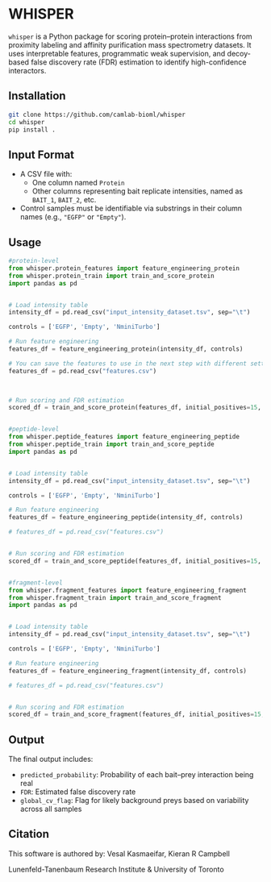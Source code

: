 # WHISPER

`whisper` is a Python package for scoring protein–protein interactions from proximity labeling and affinity purification mass spectrometry datasets. It uses interpretable features, programmatic weak supervision, and decoy-based false discovery rate (FDR) estimation to identify high-confidence interactors. 

## Installation

```bash
git clone https://github.com/camlab-bioml/whisper
cd whisper
pip install .
```

## Input Format

- A CSV file with:
  - One column named `Protein`
  - Other columns representing bait replicate intensities, named as `BAIT_1`, `BAIT_2`, etc.
- Control samples must be identifiable via substrings in their column names (e.g., `"EGFP"` or `"Empty"`).

## Usage

```python
#protein-level
from whisper.protein_features import feature_engineering_protein
from whisper.protein_train import train_and_score_protein
import pandas as pd


# Load intensity table
intensity_df = pd.read_csv("input_intensity_dataset.tsv", sep="\t")

controls = ['EGFP', 'Empty', 'NminiTurbo']

# Run feature engineering
features_df = feature_engineering_protein(intensity_df, controls)

# You can save the features to use in the next step with different settings without generating them again.
features_df = pd.read_csv("features.csv")
 


# Run scoring and FDR estimation
scored_df = train_and_score_protein(features_df, initial_positives=15, initial_negatives=200)


#peptide-level
from whisper.peptide_features import feature_engineering_peptide
from whisper.peptide_train import train_and_score_peptide
import pandas as pd


# Load intensity table
intensity_df = pd.read_csv("input_intensity_dataset.tsv", sep="\t")

controls = ['EGFP', 'Empty', 'NminiTurbo']

# Run feature engineering
features_df = feature_engineering_peptide(intensity_df, controls)

# features_df = pd.read_csv("features.csv")


# Run scoring and FDR estimation
scored_df = train_and_score_peptide(features_df, initial_positives=15, initial_negatives=200)


#fragment-level
from whisper.fragment_features import feature_engineering_fragment
from whisper.fragment_train import train_and_score_fragment
import pandas as pd


# Load intensity table
intensity_df = pd.read_csv("input_intensity_dataset.tsv", sep="\t")

controls = ['EGFP', 'Empty', 'NminiTurbo']

# Run feature engineering
features_df = feature_engineering_fragment(intensity_df, controls)

# features_df = pd.read_csv("features.csv")


# Run scoring and FDR estimation
scored_df = train_and_score_fragment(features_df, initial_positives=15, initial_negatives=200)
```

## Output

The final output includes:
- `predicted_probability`: Probability of each bait–prey interaction being real
- `FDR`: Estimated false discovery rate
- `global_cv_flag`: Flag for likely background preys based on variability across all samples

## Citation

This software is authored by: Vesal Kasmaeifar, Kieran R Campbell

Lunenfeld-Tanenbaum Research Institute & University of Toronto